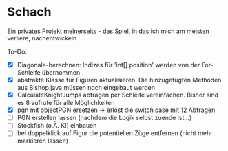 # Schach
Ein privates Projekt meinerseits - das Spiel, in das ich mich am meisten verliere, nachentwickeln

To-Do:
- [X] Diagonale-berechnen: Indizes für 'int[] position' werden von der For-Schleife übernommen
- [X] abstrakte Klasse für Figuren aktualisieren. Die hinzugefügten Methoden aus Bishop.java müssen noch eingebaut werden
- [X] CalculateKnightJumps abfragen per Schleife vereinfachen. Bisher sind es 8 aufrufe für alle Möglichkeiten
- [X] pgn mit objectPGN ersetzen -> erlöst die switch case mit 12 Abfragen
- [ ] PGN erstellen lassen (nachdem die Logik selbst zuende ist...)
- [ ] Stockfish (o.Ä. KI) einbauen
- [ ] bei doppelklick auf Figur die potentiellen Züge entfernen (nicht mehr markieren lassen)

